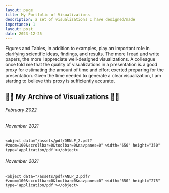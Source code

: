 ```yaml
---
layout: page
title: My Portfolio of Visualizations
description: a set of visualizations I have designed/made
importance: 1
layout: post
date: 2023-12-25
---
```


Figures and Tables, in addition to examples, play an important role in clarifying scientific ideas, findings, and results. The more I read and write papers, the more I appreciate well-designed visualizations. A colleague once told me that the quality of visualizations in a presentation is a good proxy for estimating the amount of time and effort exerted preparing for the presentation. Given the time needed to generate a clear visualization, I am starting to believe this proxy is sufficiently accurate.



## 📁📁 My Archive of Visualizations 📁📁

###### February 2022

<p style="text-align: center;">
    <object data="/assets/pdf/NLU_1.pdf?#zoom=100&scrollbar=0&toolbar=0&navpanes=0" width="650" height="580" type='application/pdf'></object>

</p>

###### November 2021

<p style="text-align: center;">
    <object data="/assets/pdf/DRNLP_1.pdf?#zoom=100&scrollbar=0&toolbar=0&navpanes=0" width="650" height="300" type='application/pdf'></object>

    <object data="/assets/pdf/DRNLP_2.pdf?#zoom=100&scrollbar=0&toolbar=0&navpanes=0" width="650" height="350" type='application/pdf'></object>
</p>

###### November 2021

<p style="text-align: center;">
    <object data="/assets/pdf/ANLP_1.pdf?#zoom=100&scrollbar=0&toolbar=0&navpanes=0" width="650" height="275" type='application/pdf'></object>

    <object data="/assets/pdf/ANLP_2.pdf?#zoom=100&scrollbar=0&toolbar=0&navpanes=0" width="650" height="275" type='application/pdf'></object>
</p>